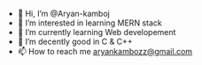 - 👋 Hi, I’m @Aryan-kamboj
- 👀 I’m interested in learning MERN stack  
- 🌱 I’m currently learning Web developement
- 💞️ I’m decently good in C & C++ 
- 📫 How to reach me aryankambozz@gmail.com

<!---
Aryan-kamboj/Aryan-kamboj is a ✨ special ✨ repository because its `README.md` (this file) appears on your GitHub profile.
You can click the Preview link to take a look at your changes.
--->
